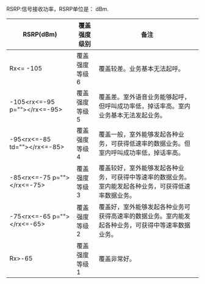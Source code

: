 

RSRP:信号接收功率，RSRP单位是： dBm.

| RSRP(dBm)                    | 覆盖强度级别  | 备注                                                         |
| ---------------------------- | ------------- | ------------------------------------------------------------ |
| Rx<= -105                    | 覆盖强度等级6 | 覆盖较差。业务基本无法起呼。                                 |
| -105<rx<=-95 p=""></rx<=-95> | 覆盖强度等级5 | 覆盖差。室外语音业务能够起呼，但呼叫成功率低，掉话率高。室内业务基本无法发起业务。 |
| -95<rx<=-85 td=""></rx<=-85> | 覆盖强度等级4 | 覆盖一般，室外能够发起各种业务，可获得低速率的数据业务。但室内呼叫成功率低，掉话率高。 |
| -85<rx<=-75 p=""></rx<=-75>  | 覆盖强度等级3 | 覆盖较好，室外能够发起各种业务，可获得中等速率的数据业务。室内能发起各种业务，可获得低速率数据业务。 |
| -75<rx<=-65 p=""></rx<=-65>  | 覆盖强度等级2 | 覆盖好，室外能够发起各种业务可获得高速率的数据业务。室内能发起各种业务，可获得中等速率数据业务。 |
| Rx>-65                       | 覆盖强度等级1 | 覆盖非常好。                                                 |